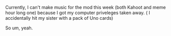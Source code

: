 Currently, I can't make music for the mod this week (both Kahoot and meme hour long one) because I got my computer priveleges taken away. ( I accidentally hit my sister with a pack of Uno cards)

So um, yeah.

